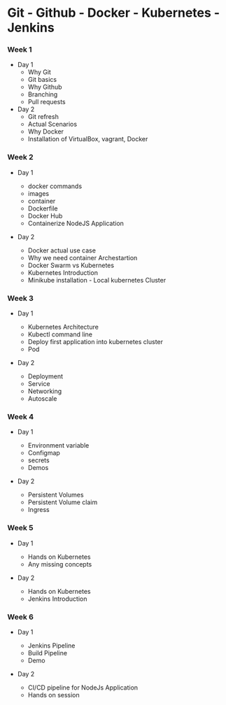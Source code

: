 # Git - Github - Docker - Kubernetes - Jenkins

### Week 1

  * Day 1
    * Why Git
    * Git basics
    * Why Github
    * Branching
    * Pull requests
  * Day 2
    * Git refresh
    * Actual Scenarios
    * Why Docker
    * Installation of VirtualBox, vagrant, Docker

### Week 2

  * Day 1
    * docker commands
    * images
    * container
    * Dockerfile
    * Docker Hub
    * Containerize NodeJS Application

  * Day 2
    * Docker actual use case
    * Why we need container Archestartion
    * Docker Swarm vs Kubernetes
    * Kubernetes Introduction
    * Minikube installation - Local kubernetes Cluster

### Week 3
  
  * Day 1
    * Kubernetes Architecture 
    * Kubectl command line
    * Deploy first application into kubernetes cluster
    * Pod
    
  * Day 2
    * Deployment
    * Service
    * Networking
    * Autoscale

### Week 4
  
  * Day 1
    * Environment variable
    * Configmap
    * secrets
    * Demos

  * Day 2
    * Persistent Volumes
    * Persistent Volume claim
    * Ingress

### Week 5

  * Day 1
    * Hands on Kubernetes
    * Any missing concepts

   * Day 2
     * Hands on Kubernetes
     * Jenkins Introduction

### Week 6

  * Day 1
    * Jenkins Pipeline
    * Build Pipeline
    * Demo
 
  * Day 2
    * CI/CD pipeline for NodeJs Application
    * Hands on session
